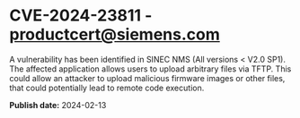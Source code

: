 # CVE-2024-23811 - productcert@siemens.com

A vulnerability has been identified in SINEC NMS (All versions < V2.0 SP1). The affected application allows users to upload arbitrary files via TFTP. This could allow an attacker to upload malicious firmware images or other files, that could potentially lead to remote code execution.

**Publish date:** 2024-02-13
